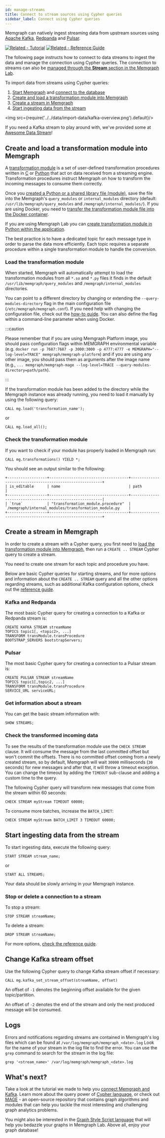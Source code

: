 ```yaml
---
id: manage-streams
title: Connect to stream sources using Cypher queries
sidebar_label: Connect using Cypher queries
---
```


Memgraph can natively ingest streaming data from upstream sources using [Apache
Kafka](https://kafka.apache.org), [Redpanda](https://redpanda.com/) and
[Pulsar](https://pulsar.apache.org/).

[![Related - Tutorial](https://img.shields.io/static/v1?label=Related&message=Tutorial&color=008a00&style=for-the-badge)](/tutorials/graph-stream-processing-with-kafka.md) [![Related - Reference Guide](https://img.shields.io/static/v1?label=Related&message=Reference%20Guide&color=yellow&style=for-the-badge)](/reference-guide/streams/overview.md)

The following page instructs how to connect to data streams to ingest the data
and manage the connection using Cypher queries. The connection to streams can
also be [managed through the **Stream** section in the Memgraph
Lab](/import-data/data-streams/manage-streams-lab.md). 

To import data from streams using Cypher queries:

1. [Start Memgraph](/installation/overview.mdx) and [connect to the database](/connect-to-memgraph/overview.mdx)
2. [Create and load a transformation module into Memgraph](#create-and-load-a-transformation-module-into-memgraph)  
3. [Create a stream in Memgraph](#create-a-stream-in-memgraph)
4. [Start ingesting data from the stream](#start-ingesting-data-from-the-stream)

<img src={require('../../data/import-data/kafka-overview.png').default}/>

If you need a Kafka stream to play around with, we've provided some at [Awesome
Data Stream](https://awesomedata.stream/)! 

## Create and load a transformation module into Memgraph

A [transformation
module](/reference-guide/streams/transformation-modules/overview.md) is a set of
user-defined transformation procedures written in
[C](/reference-guide/streams/transformation-modules/api/c-api.md) or
[Python](/reference-guide/streams/transformation-modules/api/python-api.md) that
act on data received from a streaming engine. Transformation procedures instruct
Memgraph on how to transform the incoming messages to consume them correctly. 

Once you [created a Python or a shared library file
(module)](/reference-guide/streams/transformation-modules/overview.md#creating-a-transformation-module),
save the file into the Memgraph's `query_modules` or `internal_modules`
directory (default: `/usr/lib/memgraph/query_modules` and
`/memgraph/internal_modules/`). If you are using Docker, you need to [transfer
the transformation module file into the Docker
container](/how-to-guides/work-with-docker.md#how-to-copy-files-from-and-to-a-docker-container).

If you are using Memgraph Lab you can [create transformation module in Python within the
application](/reference-guide/streams/transformation-modules/overview.md#creating-transformation-modules-within-memgraph-lab). 

The best practice is to have a dedicated topic for each message type in order to
parse the data more efficiently. Each topic requires a separate procedure within
a single transformation module to handle the conversion.

### Load the transformation module

When started, Memgraph will automatically attempt to load the transformation
modules from all `*.so` and `*.py` files it finds in the default
`/usr/lib/memgraph/query_modules` and `/memgraph/internal_modules` directories.

You can point to a different directory by changing or extending the
`--query-modules-directory` flag in the main configuration file
(`/etc/memgraph/memgraph.conf`). If you need help with changing the
configuration file, check out the [how-to guide](/how-to-guides/config-logs.md).
You can also define the flag within a command-line parameter when using Docker.

:::caution

Please remember that if you are using Memgraph Platform image, you should pass
configuration flags within MEMGRAPH environmental variable (e.g. `docker run -p
7687:7687 -p 3000:3000 -p 4777:4777 -e MEMGRAPH="--log-level=TRACE"
memgraph/memgraph-platform`) and if you are using any other image, you should
pass them as arguments after the image name (e.g., `... memgraph/memgraph-mage
--log-level=TRACE --query-modules-directory=path/path`).

:::

If the transformation module has been added to the directory while the Memgraph
instance was already running, you need to load it manually by using the
following query:

```cypher
CALL mg.load('transformation_name');
```

or

```cypher
CALL mg.load_all();
```

### Check the transformation module

If you want to check if your module has properly loaded in Memgraph run:

```cypher
CALL mg.transformations() YIELD *;
```

You should see an output similar to the following:

```cypher
+------------------+------------------------------------+---------------------------------------------------------+
| is_editable      | name                               | path                                                    |
+------------------+------------------------------------+---------------------------------------------------------|
| `true`           | "transformation_module.procedure"  | `/memgraph/internal_modules/transformation_module.py    |
+------------------+------------------------------------+---------------------------------------------------------+
```

## Create a stream in Memgraph

In order to create a stream with a Cypher query, you first need to [load the
transformation module into
Memgraph](#create-and-load-a-transformation-module-into-memgraph), then
run a `CREATE .. STREAM` Cypher query to create a stream. 

You need to create one stream for each topic and procedure you have.

Below are basic Cypher queries for starting streams, and for more options and
information about the `CREATE .. STREAM` query and all the other options
regarding streams, such as additional Kafka configuration options, check out the
[reference guide](/reference-guide/streams/overview.md).

### Kafka and Redpanda

The most basic Cypher query for creating a connection to a Kafka or Redpanda stream is:

```cypher
CREATE KAFKA STREAM streamName
TOPICS topic1[, <topic2>, ...]
TRANSFORM transModule.transProcedure
BOOTSTRAP_SERVERS bootstrapServers;
```

### Pulsar

The most basic Cypher query for creating a connection to a Pulsar stream is:

```cypher
CREATE PULSAR STREAM streamName
TOPICS topic1[,topic2, ...]
TRANSFORM transModule.transProcedure
SERVICE_URL serviceURL;
```

### Get information about a stream

You can get the basic stream information with:

```cypher
SHOW STREAMS;
```

### Check the transformed incoming data

To see the results of the transformation module use the `CHECK STREAM` clause.
It will consume the message from the last committed offset but won't commit the
offsets. There is no committed offset coming from a newly created stream, so by
default, Memgraph will wait `30000` milliseconds (`30` seconds) for new
messages and after that, it will throw a timeout exception. You can change the
timeout by adding the `TIMEOUT` sub-clause and adding a custom time to the query. 

The following Cypher query will transform new messages that come from the stream
within 60 seconds:

```cypher
CHECK STREAM myStream TIMEOUT 60000;
```

To consume more batches, increase the `BATCH_LIMIT`:

```cypher
CHECK STREAM myStream BATCH_LIMIT 3 TIMEOUT 60000;
```

## Start ingesting data from the stream

To start ingesting data, execute the following query:

```cypher
START STREAM stream_name;
```

or

```cypher
START ALL STREAMS;
```

Your data should be slowly arriving in your Memgraph instance. 

### Stop or delete a connection to a stream

To stop a stream:

```cypher
STOP STREAM streamName;
```

To delete a stream:

```cypher
DROP STREAM streamName;
```

For more options, [check the reference guide](/reference-guide/streams/overview.md#start-a-stream).

## Change Kafka stream offset

Use the following Cypher query to change Kafka stream offset if necessary:

```cypher
CALL mg.kafka_set_stream_offset(streamName, offset)
```

An offset of `-1` denotes the beginning offset available for the given
topic/partition. 

An offset of `-2` denotes the end of the stream and only the
next produced message will be consumed.

## Logs

Errors and notifications regarding streams are contained in Memgraph's log files
which can be found at `/var/log/memgraph/memgraph_<date>.log` Look for the name
of your stream in the log file to find the error. You can use the `grep` command
to search for the stream in the log file:

```
grep '<stream_name>' /var/log/memgraph/memgraph_<date>.log
```

## What's next?

Take a look at the tutorial we made to help you [connect Memgraph and
Kafka](/tutorials/graph-stream-processing-with-kafka.md). Learn more about the
query power of [Cypher language](/cypher-manual), or check out [MAGE](/mage) -
an open-source repository that contains graph algorithms and modules that can
help you tackle the most interesting and challenging graph analytics problems.

You might also be interested in the [Graph Style Script
language](/memgraph-lab/graph-style-script-language) that will help you bedazzle
your graphs in Memgraph Lab. Above all, enjoy your graph database!
